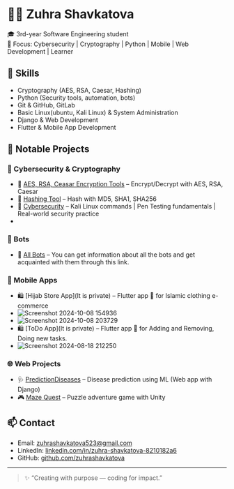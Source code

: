 # 👩‍💻 Zuhra Shavkatova

🎓 3rd-year Software Engineering student  
🔐 Focus: Cybersecurity | Cryptography | Python | Mobile | Web Development | Learner 

## 🌟 Skills
- Cryptography (AES, RSA, Caesar, Hashing)
- Python (Security tools, automation, bots)
- Git & GitHub, GitLab
- Basic Linux(ubuntu, Kali Linux) & System Administration
- Django & Web Development
- Flutter & Mobile App Development

## 🔧 Notable Projects

### 🔐 Cybersecurity & Cryptography
- 🔐 [AES, RSA, Ceasar Encryption Tools](https://github.com/zuhrashavkatova/Cryptography.git) – Encrypt/Decrypt with AES, RSA, Caesar
- 🔎 [Hashing Tool](https://github.com/zuhrashavkatova/Cryptography.git) – Hash with MD5, SHA1, SHA256
- 🔎 [Cybersecurity]( https://github.com/zuhrashavkatova/Cybersecurity) – Kali Linux commands | Pen Testing fundamentals | Real-world security practice 
-

### 🤖 Bots
- 🤖 [All Bots](https://github.com/zuhrashavkatova/Telegram-Bots.git) – You can get information about all the bots and get acquainted with them through this link.


### 📱 Mobile Apps
- 🛍 [Hijab Store App](It is private) – Flutter app 📲 for Islamic clothing e-commerce
- ![Screenshot 2024-10-08 154936](https://github.com/user-attachments/assets/2d0c15e3-b815-4aec-82be-8acbd0427913)
- ![Screenshot 2024-10-08 203729](https://github.com/user-attachments/assets/87429ba3-bdf9-4d4e-9620-be030a50471a)
- 🛍 [ToDo App](It is private) – Flutter app 📲 for Adding and Removing, Doing new tasks.
- ![Screenshot 2024-08-18 212250](https://github.com/user-attachments/assets/8266c8a3-6915-467f-bedd-578572753b42)



### 🌐 Web Projects
- 🩺 [PredictionDiseases](https://github.com/zuhrashavkatova/smart-health.git) – Disease prediction using ML (Web app with Django)
- 🎮 [Maze Quest]() – Puzzle adventure game with Unity

## 📫 Contact
- Email: zuhrashavkatova523@gmail.com  
- LinkedIn: [linkedin.com/in/zuhra-shavkatova-8210182a6](https://www.linkedin.com/in/zuhra-shavkatova-8210182a6/)
- GitHub: [github.com/zuhrashavkatova](https://github.com/zuhrashavkatova)

---

> ✨ “Creating with purpose — coding for impact.”  


